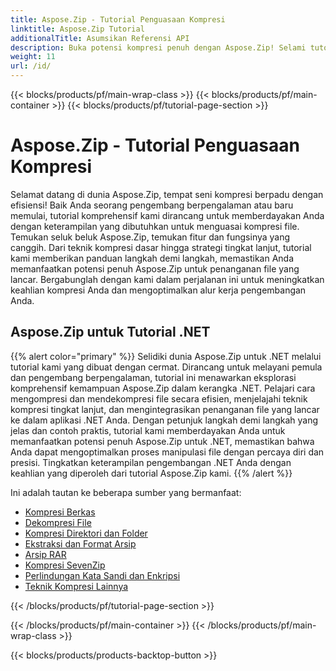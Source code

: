```yaml
---
title: Aspose.Zip - Tutorial Penguasaan Kompresi
linktitle: Aspose.Zip Tutorial
additionalTitle: Asumsikan Referensi API
description: Buka potensi kompresi penuh dengan Aspose.Zip! Selami tutorial komprehensif kami untuk mendapatkan wawasan ahli dan penanganan file yang efisien.
weight: 11
url: /id/
---
```


{{< blocks/products/pf/main-wrap-class >}}
{{< blocks/products/pf/main-container >}}
{{< blocks/products/pf/tutorial-page-section >}}

# Aspose.Zip - Tutorial Penguasaan Kompresi


Selamat datang di dunia Aspose.Zip, tempat seni kompresi berpadu dengan efisiensi! Baik Anda seorang pengembang berpengalaman atau baru memulai, tutorial komprehensif kami dirancang untuk memberdayakan Anda dengan keterampilan yang dibutuhkan untuk menguasai kompresi file. Temukan seluk beluk Aspose.Zip, temukan fitur dan fungsinya yang canggih. Dari teknik kompresi dasar hingga strategi tingkat lanjut, tutorial kami memberikan panduan langkah demi langkah, memastikan Anda memanfaatkan potensi penuh Aspose.Zip untuk penanganan file yang lancar. Bergabunglah dengan kami dalam perjalanan ini untuk meningkatkan keahlian kompresi Anda dan mengoptimalkan alur kerja pengembangan Anda.


## Aspose.Zip untuk Tutorial .NET
{{% alert color="primary" %}}
Selidiki dunia Aspose.Zip untuk .NET melalui tutorial kami yang dibuat dengan cermat. Dirancang untuk melayani pemula dan pengembang berpengalaman, tutorial ini menawarkan eksplorasi komprehensif kemampuan Aspose.Zip dalam kerangka .NET. Pelajari cara mengompresi dan mendekompresi file secara efisien, menjelajahi teknik kompresi tingkat lanjut, dan mengintegrasikan penanganan file yang lancar ke dalam aplikasi .NET Anda. Dengan petunjuk langkah demi langkah yang jelas dan contoh praktis, tutorial kami memberdayakan Anda untuk memanfaatkan potensi penuh Aspose.Zip untuk .NET, memastikan bahwa Anda dapat mengoptimalkan proses manipulasi file dengan percaya diri dan presisi. Tingkatkan keterampilan pengembangan .NET Anda dengan keahlian yang diperoleh dari tutorial Aspose.Zip kami.
{{% /alert %}}

Ini adalah tautan ke beberapa sumber yang bermanfaat:
 
- [Kompresi Berkas](./net/file-compression/)
- [Dekompresi File](./net/file-decompression/)
- [Kompresi Direktori dan Folder](./net/directory-and-folder-compression/)
- [Ekstraksi dan Format Arsip](./net/archive-extraction-and-formats/)
- [Arsip RAR](./net/rar-archive/)
- [Kompresi SevenZip](./net/sevenzip-compression/)
- [Perlindungan Kata Sandi dan Enkripsi](./net/password-protection-and-encryption/)
- [Teknik Kompresi Lainnya](./net/other-compression-techniques/)


{{< /blocks/products/pf/tutorial-page-section >}}

{{< /blocks/products/pf/main-container >}}
{{< /blocks/products/pf/main-wrap-class >}}

{{< blocks/products/products-backtop-button >}}
